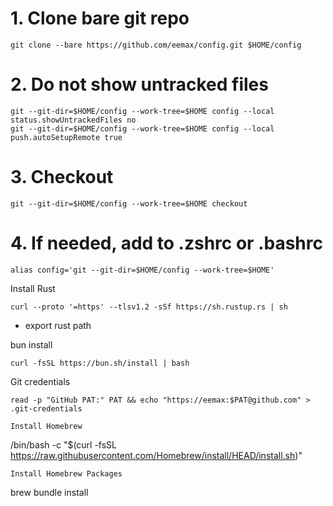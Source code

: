 # 1. Clone bare git repo
```
git clone --bare https://github.com/eemax/config.git $HOME/config
```
# 2. Do not show untracked files
```
git --git-dir=$HOME/config --work-tree=$HOME config --local status.showUntrackedFiles no
git --git-dir=$HOME/config --work-tree=$HOME config --local push.autoSetupRemote true
```
# 3. Checkout
```
git --git-dir=$HOME/config --work-tree=$HOME checkout
```
# 4. If needed, add to .zshrc or .bashrc
```
alias config='git --git-dir=$HOME/config --work-tree=$HOME'
```
Install Rust
```
curl --proto '=https' --tlsv1.2 -sSf https://sh.rustup.rs | sh

```
- export rust path

bun install

```
curl -fsSL https://bun.sh/install | bash
```
Git credentials
```
read -p "GitHub PAT:" PAT && echo "https://eemax:$PAT@github.com" > .git-credentials

Install Homebrew
```
/bin/bash -c "$(curl -fsSL https://raw.githubusercontent.com/Homebrew/install/HEAD/install.sh)"
```
Install Homebrew Packages
```
brew bundle install
```
